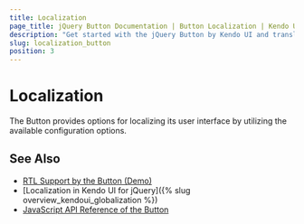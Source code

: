 ```yaml
---
title: Localization
page_title: jQuery Button Documentation | Button Localization | Kendo UI
description: "Get started with the jQuery Button by Kendo UI and translate its messages for different culture locales."
slug: localization_button
position: 3
---
```


# Localization

The Button provides options for localizing its user interface by utilizing the available configuration options.

## See Also

* [RTL Support by the Button (Demo)](https://demos.telerik.com/kendo-ui/button/right-to-left-support)
* [Localization in Kendo UI for jQuery]({% slug overview_kendoui_globalization %})
* [JavaScript API Reference of the Button](/api/javascript/ui/button)
